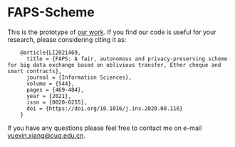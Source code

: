 # FAPS-Scheme

This is the prototype of [our work](https://www.sciencedirect.com/science/article/abs/pii/S0020025520308823). If you find our code is useful for your research, please considering citing it as:

        @article{LI2021469,
          title = {FAPS: A fair, autonomous and privacy-preserving scheme for big data exchange based on oblivious transfer, Ether cheque and smart contracts},
          journal = {Information Sciences},
          volume = {544},
          pages = {469-484},
          year = {2021},
          issn = {0020-0255},
          doi = {https://doi.org/10.1016/j.ins.2020.08.116}
        }

If you have any questions please feel free to contact me on e-mail yuexin.xiang@cug.edu.cn.
